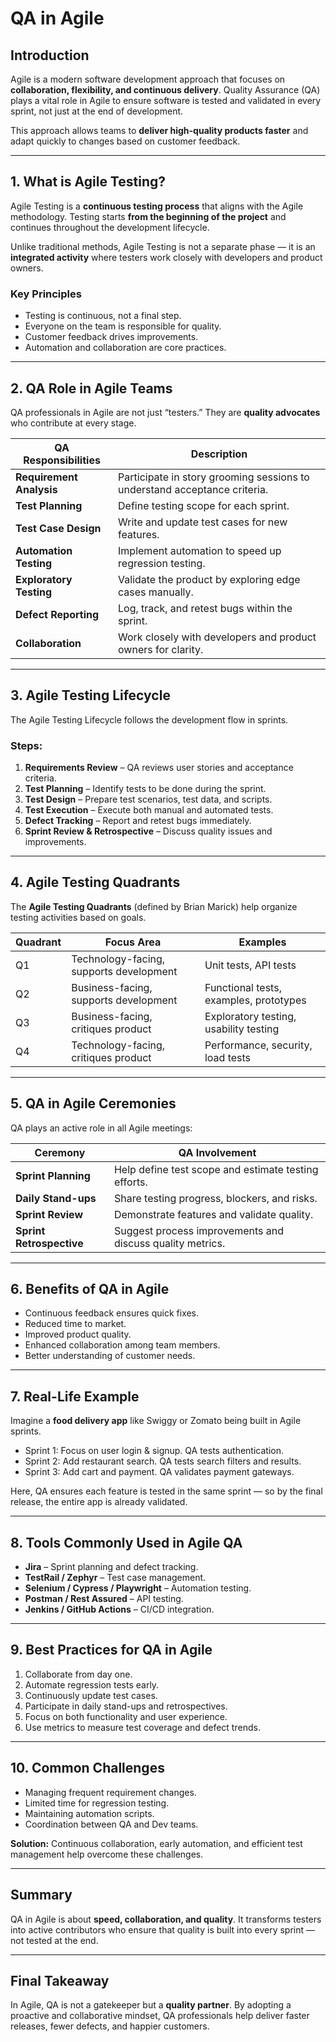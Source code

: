 # QA in Agile

## Introduction
Agile is a modern software development approach that focuses on **collaboration, flexibility, and continuous delivery**. Quality Assurance (QA) plays a vital role in Agile to ensure software is tested and validated in every sprint, not just at the end of development.

This approach allows teams to **deliver high-quality products faster** and adapt quickly to changes based on customer feedback.

---

## 1. What is Agile Testing?
Agile Testing is a **continuous testing process** that aligns with the Agile methodology. Testing starts **from the beginning of the project** and continues throughout the development lifecycle.

Unlike traditional methods, Agile Testing is not a separate phase — it is an **integrated activity** where testers work closely with developers and product owners.

### Key Principles
- Testing is continuous, not a final step.  
- Everyone on the team is responsible for quality.  
- Customer feedback drives improvements.  
- Automation and collaboration are core practices.  

---

## 2. QA Role in Agile Teams
QA professionals in Agile are not just “testers.” They are **quality advocates** who contribute at every stage.

| QA Responsibilities | Description |
|----------------------|--------------|
| **Requirement Analysis** | Participate in story grooming sessions to understand acceptance criteria. |
| **Test Planning** | Define testing scope for each sprint. |
| **Test Case Design** | Write and update test cases for new features. |
| **Automation Testing** | Implement automation to speed up regression testing. |
| **Exploratory Testing** | Validate the product by exploring edge cases manually. |
| **Defect Reporting** | Log, track, and retest bugs within the sprint. |
| **Collaboration** | Work closely with developers and product owners for clarity. |

---

## 3. Agile Testing Lifecycle
The Agile Testing Lifecycle follows the development flow in sprints.

### Steps:
1. **Requirements Review** – QA reviews user stories and acceptance criteria.  
2. **Test Planning** – Identify tests to be done during the sprint.  
3. **Test Design** – Prepare test scenarios, test data, and scripts.  
4. **Test Execution** – Execute both manual and automated tests.  
5. **Defect Tracking** – Report and retest bugs immediately.  
6. **Sprint Review & Retrospective** – Discuss quality issues and improvements.  

---

## 4. Agile Testing Quadrants
The **Agile Testing Quadrants** (defined by Brian Marick) help organize testing activities based on goals.

| Quadrant | Focus Area | Examples |
|-----------|-------------|-----------|
| Q1 | Technology-facing, supports development | Unit tests, API tests |
| Q2 | Business-facing, supports development | Functional tests, examples, prototypes |
| Q3 | Business-facing, critiques product | Exploratory testing, usability testing |
| Q4 | Technology-facing, critiques product | Performance, security, load tests |

---

## 5. QA in Agile Ceremonies
QA plays an active role in all Agile meetings:

| Ceremony | QA Involvement |
|-----------|----------------|
| **Sprint Planning** | Help define test scope and estimate testing efforts. |
| **Daily Stand-ups** | Share testing progress, blockers, and risks. |
| **Sprint Review** | Demonstrate features and validate quality. |
| **Sprint Retrospective** | Suggest process improvements and discuss quality metrics. |

---

## 6. Benefits of QA in Agile
- Continuous feedback ensures quick fixes.  
- Reduced time to market.  
- Improved product quality.  
- Enhanced collaboration among team members.  
- Better understanding of customer needs.  

---

## 7. Real-Life Example
Imagine a **food delivery app** like Swiggy or Zomato being built in Agile sprints.  
- Sprint 1: Focus on user login & signup. QA tests authentication.  
- Sprint 2: Add restaurant search. QA tests search filters and results.  
- Sprint 3: Add cart and payment. QA validates payment gateways.  

Here, QA ensures each feature is tested in the same sprint — so by the final release, the entire app is already validated.

---

## 8. Tools Commonly Used in Agile QA
- **Jira** – Sprint planning and defect tracking.  
- **TestRail / Zephyr** – Test case management.  
- **Selenium / Cypress / Playwright** – Automation testing.  
- **Postman / Rest Assured** – API testing.  
- **Jenkins / GitHub Actions** – CI/CD integration.  

---

## 9. Best Practices for QA in Agile
1. Collaborate from day one.  
2. Automate regression tests early.  
3. Continuously update test cases.  
4. Participate in daily stand-ups and retrospectives.  
5. Focus on both functionality and user experience.  
6. Use metrics to measure test coverage and defect trends.  

---

## 10. Common Challenges
- Managing frequent requirement changes.  
- Limited time for regression testing.  
- Maintaining automation scripts.  
- Coordination between QA and Dev teams.  

**Solution:** Continuous collaboration, early automation, and efficient test management help overcome these challenges.

---

## Summary
QA in Agile is about **speed, collaboration, and quality**. It transforms testers into active contributors who ensure that quality is built into every sprint — not tested at the end.

---

## Final Takeaway
In Agile, QA is not a gatekeeper but a **quality partner**. By adopting a proactive and collaborative mindset, QA professionals help deliver faster releases, fewer defects, and happier customers.
